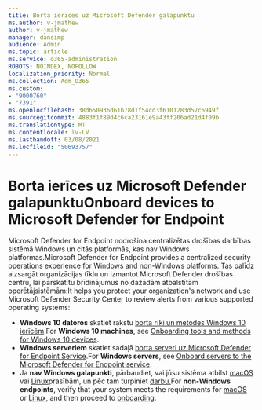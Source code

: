 ```yaml
---
title: Borta ierīces uz Microsoft Defender galapunktu
ms.author: v-jmathew
author: v-jmathew
manager: dansimp
audience: Admin
ms.topic: article
ms.service: o365-administration
ROBOTS: NOINDEX, NOFOLLOW
localization_priority: Normal
ms.collection: Adm_O365
ms.custom:
- "9000760"
- "7391"
ms.openlocfilehash: 38d650936d61b78d1f54cd3f6101283d57c6949f
ms.sourcegitcommit: 4883f1f89d4c6ca23161e9a43ff206ad21d4f09b
ms.translationtype: MT
ms.contentlocale: lv-LV
ms.lasthandoff: 03/08/2021
ms.locfileid: "50693757"
---
```

# <a name="onboard-devices-to-microsoft-defender-for-endpoint"></a><span data-ttu-id="f3650-102">Borta ierīces uz Microsoft Defender galapunktu</span><span class="sxs-lookup"><span data-stu-id="f3650-102">Onboard devices to Microsoft Defender for Endpoint</span></span>

<span data-ttu-id="f3650-103">Microsoft Defender for Endpoint nodrošina centralizētas drošības darbības sistēmā Windows un citās platformās, kas nav Windows platformas.</span><span class="sxs-lookup"><span data-stu-id="f3650-103">Microsoft Defender for Endpoint provides a centralized security operations experience for Windows and non-Windows platforms.</span></span> <span data-ttu-id="f3650-104">Tas palīdz aizsargāt organizācijas tīklu un izmantot Microsoft Defender drošības centru, lai pārskatītu brīdinājumus no dažādām atbalstītām operētājsistēmām:</span><span class="sxs-lookup"><span data-stu-id="f3650-104">It helps you protect your organization's network and use Microsoft Defender Security Center to review alerts from various supported operating systems:</span></span>

- <span data-ttu-id="f3650-105">**Windows 10 datoros** skatiet rakstu [borta rīki un metodes Windows 10 ierīcēm](https://go.microsoft.com/fwlink/?linkid=2143460).</span><span class="sxs-lookup"><span data-stu-id="f3650-105">For **Windows 10 machines**, see [Onboarding tools and methods for Windows 10 devices](https://go.microsoft.com/fwlink/?linkid=2143460).</span></span>
- <span data-ttu-id="f3650-106">**Windows serveriem** skatiet sadaļā [borta serveri uz Microsoft Defender for Endpoint Service](https://go.microsoft.com/fwlink/?linkid=2143627).</span><span class="sxs-lookup"><span data-stu-id="f3650-106">For **Windows servers**, see [Onboard servers to the Microsoft Defender for Endpoint service](https://go.microsoft.com/fwlink/?linkid=2143627).</span></span>
- <span data-ttu-id="f3650-107">Ja **nav Windows galapunkti**, pārbaudiet, vai jūsu sistēma atbilst [macOS](https://go.microsoft.com/fwlink/?linkid=2143461) vai [Linux](https://go.microsoft.com/fwlink/?linkid=2143462)prasībām, un pēc tam turpiniet [darbu.](https://go.microsoft.com/fwlink/?linkid=2143628)</span><span class="sxs-lookup"><span data-stu-id="f3650-107">For **non-Windows endpoints**, verify that your system meets the requirements for [macOS](https://go.microsoft.com/fwlink/?linkid=2143461) or [Linux](https://go.microsoft.com/fwlink/?linkid=2143462), and then proceed to [onboarding](https://go.microsoft.com/fwlink/?linkid=2143628).</span></span>
